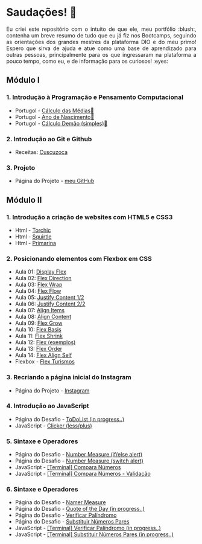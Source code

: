 # Saudações! :wave:

<p align="justify">Eu criei este repositório com o intuito de que ele, meu portfólio :blush:, contenha um breve resumo de tudo que eu já fiz nos Bootcamps, seguindo as orientações dos grandes mestres da plataforma DIO e do meu primo! Espero que sirva de ajuda e atue como uma base de aprendizado para outras pessoas, principalmente para os que ingressaram na plataforma a pouco tempo, como eu, e de informação para os curiosos! :eyes:</p>

## Módulo I

### 1. Introdução à Programação e Pensamento Computacional
* Portugol - [Cálculo das Médias](https://portugol-webstudio.cubos.io/ide#share=65561)[:link:](https://andregcp01.github.io/DIO_Bootcamps/Santander_Fullstack_Developer/Módulo_I/1_Introdução_à_Programação_e_Pensamento_Computacional/Exercícios/Portugol_Medias.txt)
* Portugol - [Ano de Nascimento](https://portugol-webstudio.cubos.io/ide#share=65562)[:link:](https://andregcp01.github.io/DIO_Bootcamps/Santander_Fullstack_Developer/Módulo_I/1_Introdução_à_Programação_e_Pensamento_Computacional/Exercícios/Portugol_Ano_de_Nascimento.txt)
* Portugol - [Cálculo Demão (simples)](https://portugol-webstudio.cubos.io/ide#share=65565)[:link:](https://andregcp01.github.io/DIO_Bootcamps/Santander_Fullstack_Developer/Módulo_I/1_Introdução_à_Programação_e_Pensamento_Computacional/Exercícios/Portugol_Calculo_Demao.txt)

### 2. Introdução ao Git e Github
* Receitas: [Cuscuzoca](https://github.com/andregcp01/DIO_Bootcamps/blob/master/Santander_Fullstack_Developer/Módulo_I/2_Introdução_ao_Git_e_GitHub/Exercícios/Recipes/Bookmarks/Cuscuzoca.md)
### 3. **Projeto**
* Página do Projeto - [meu GitHub](https://github.com/andregcp01/DIO_Bootcamps)

## Módulo II

### 1. Introdução a criação de websites com HTML5 e CSS3
* Html - [Torchic](https://andregcp01.github.io/DIO_Bootcamps/Santander_Fullstack_Developer/Módulo_II/1_Introdução_a_criação_de_websites_com_HTML5_e_CSS3/Exercícios/Torchic/torchic.html)
* Html - [Squirtle](https://andregcp01.github.io/DIO_Bootcamps/Santander_Fullstack_Developer/Módulo_II/1_Introdução_a_criação_de_websites_com_HTML5_e_CSS3/Exercícios/Squirtle/squirtle.html)
* Html - [Primarina](https://andregcp01.github.io/DIO_Bootcamps/Santander_Fullstack_Developer/Módulo_II/1_Introdução_a_criação_de_websites_com_HTML5_e_CSS3/Exercícios/Primarina/primarina.html)

### 2. Posicionando elementos com Flexbox em CSS
* Aula 01: [Display Flex](https://andregcp01.github.io/DIO_Bootcamps/Santander_Fullstack_Developer/Módulo_II/2_Posicionando_elementos_com_Flexbox_em_CSS/Exercícios/de_Sala/1_Display_Flex.html)
* Aula 02: [Flex Direction](https://andregcp01.github.io/DIO_Bootcamps/Santander_Fullstack_Developer/Módulo_II/2_Posicionando_elementos_com_Flexbox_em_CSS/Exercícios/de_Sala/2_Flex_Direction.html)
* Aula 03: [Flex Wrap](https://andregcp01.github.io/DIO_Bootcamps/Santander_Fullstack_Developer/Módulo_II/2_Posicionando_elementos_com_Flexbox_em_CSS/Exercícios/de_Sala/3_Flex_Wrap.html)
* Aula 04: [Flex Flow](https://andregcp01.github.io/DIO_Bootcamps/Santander_Fullstack_Developer/Módulo_II/2_Posicionando_elementos_com_Flexbox_em_CSS/Exercícios/de_Sala/4_Flex_Flow.html)
* Aula 05: [Justify Content 1/2](https://andregcp01.github.io/DIO_Bootcamps/Santander_Fullstack_Developer/Módulo_II/2_Posicionando_elementos_com_Flexbox_em_CSS/Exercícios/de_Sala/5_Justify_Content_Parte-1.html)
* Aula 06: [Justify Content 2/2](https://andregcp01.github.io/DIO_Bootcamps/Santander_Fullstack_Developer/Módulo_II/2_Posicionando_elementos_com_Flexbox_em_CSS/Exercícios/de_Sala/6_Justify_Content_Parte-2.html)
* Aula 07: [Align Items](https://andregcp01.github.io/DIO_Bootcamps/Santander_Fullstack_Developer/Módulo_II/2_Posicionando_elementos_com_Flexbox_em_CSS/Exercícios/de_Sala/7_Align_Items.html)
* Aula 08: [Align Content](https://andregcp01.github.io/DIO_Bootcamps/Santander_Fullstack_Developer/Módulo_II/2_Posicionando_elementos_com_Flexbox_em_CSS/Exercícios/de_Sala/8_Align_Content.html)
* Aula 09: [Flex Grow](https://andregcp01.github.io/DIO_Bootcamps/Santander_Fullstack_Developer/Módulo_II/2_Posicionando_elementos_com_Flexbox_em_CSS/Exercícios/de_Sala/9_Flex_Grow.html)
* Aula 10: [Flex Basis](https://andregcp01.github.io/DIO_Bootcamps/Santander_Fullstack_Developer/Módulo_II/2_Posicionando_elementos_com_Flexbox_em_CSS/Exercícios/de_Sala/10_Flex_Basis.html)
* Aula 11: [Flex Shrink](https://andregcp01.github.io/DIO_Bootcamps/Santander_Fullstack_Developer/Módulo_II/2_Posicionando_elementos_com_Flexbox_em_CSS/Exercícios/de_Sala/11_Flex_Shrink.html)
* Aula 12: [Flex (exemplos)](https://andregcp01.github.io/DIO_Bootcamps/Santander_Fullstack_Developer/Módulo_II/2_Posicionando_elementos_com_Flexbox_em_CSS/Exercícios/de_Sala/12_Flex.html)
* Aula 13: [Flex Order](https://andregcp01.github.io/DIO_Bootcamps/Santander_Fullstack_Developer/Módulo_II/2_Posicionando_elementos_com_Flexbox_em_CSS/Exercícios/de_Sala/13_Flex_Order.html)
* Aula 14: [Flex Align Self](https://andregcp01.github.io/DIO_Bootcamps/Santander_Fullstack_Developer/Módulo_II/2_Posicionando_elementos_com_Flexbox_em_CSS/Exercícios/de_Sala/14_Flex_Align_Self.html)
* Flexbox - [Flex Turismos](https://andregcp01.github.io/DIO_Bootcamps/Santander_Fullstack_Developer/Módulo_II/2_Posicionando_elementos_com_Flexbox_em_CSS/Exercícios/de_Sala/Projeto/)
### 3. Recriando a página inicial do Instagram 
* Página do Projeto - [Instagram](https://andregcp01.github.io/DIO_Bootcamps/Santander_Fullstack_Developer/Módulo_II/2_Posicionando_elementos_com_Flexbox_em_CSS/Projeto_Instagram/)

### 4. Introdução ao JavaScript
* Página do Desafio - [ToDoList (in progress..)](https://andregcp01.github.io/DIO_Bootcamps/Santander_Fullstack_Developer/Módulo_II/3_Introdução_ao_JavaScript/Exercícios/ToDoList/)
* JavaScript - [Clicker (less/plus)](https://andregcp01.github.io/DIO_Bootcamps/Santander_Fullstack_Developer/Módulo_II/3_Introdução_ao_JavaScript/Exercícios/de_Sala/Accountant/)

### 5. Sintaxe e Operadores
* Página do Desafio - [Number Measure (if/else alert)](https://andregcp01.github.io/DIO_Bootcamps/Santander_Fullstack_Developer/Módulo_II/4_Sintaxe_e_Operadores/Exercícios/Number_Measure_if-else_alert/)
* Página do Desafio - [Number Measure (switch alert)](https://andregcp01.github.io/DIO_Bootcamps/Santander_Fullstack_Developer/Módulo_II/4_Sintaxe_e_Operadores/Exercícios/Number_Measure_switch_alert/)
* JavaScript - [[Terminal] Compara Números](https://github.com/andregcp01/DIO_Bootcamps/blob/master/Santander_Fullstack_Developer/Módulo_II/4_Sintaxe_e_Operadores/Exercícios/de_Sala/comparaNúmeros.js)
* JavaScript - [[Terminal] Compara Números - Validação](https://github.com/andregcp01/DIO_Bootcamps/blob/master/Santander_Fullstack_Developer/Módulo_II/4_Sintaxe_e_Operadores/Exercícios/de_Sala/comparaNúmeros_validação.js)

### 6. Sintaxe e Operadores
* Página do Desafio - [Namer Measure](https://andregcp01.github.io/DIO_Bootcamps/Santander_Fullstack_Developer/Módulo_II/5_Variáveis_e_Tipos/Exercícios/Namer_Measure/index.html)
* Página do Desafio - [Quote of the Day (in progress..)](https://andregcp01.github.io/DIO_Bootcamps/Santander_Fullstack_Developer/Módulo_II/5_Variáveis_e_Tipos/Exercícios/Quote_of_the_Day/)
* Página do Desafio - [Verificar Palíndromo](https://andregcp01.github.io/DIO_Bootcamps/Santander_Fullstack_Developer/Módulo_II/5_Variáveis_e_Tipos/Exercícios/de_Sala/Verificar_Palíndromo/)
* Página do Desafio - [Substituir Números Pares](https://andregcp01.github.io/DIO_Bootcamps/Santander_Fullstack_Developer/Módulo_II/5_Variáveis_e_Tipos/Exercícios/de_Sala/Substituir_Números_Pares/)
* JavaScript - [[Terminal] Verificar Palíndromo (in progress..)]()
* JavaScript - [[Terminal] Substituir Números Pares (in progress..)]()
